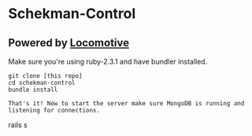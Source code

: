 # Schekman-Control
## Powered by [Locomotive](https://github.com/locomotivecms/engine)

Make sure you're using ruby-2.3.1 and have bundler installed.

```
git clone [this repo]
cd schekman-control
bundle install

That's it! Now to start the server make sure MongoDB is running and listening for connections.
```
rails s
